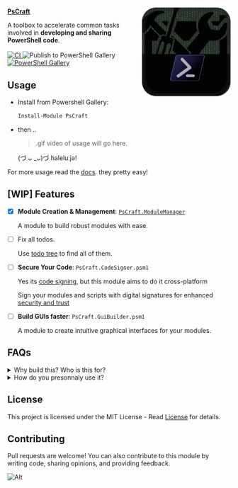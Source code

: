 # <img align="right" src="docs/img/icon.png" width="200" height="200" alt="icon" />

<div align="Left">
  <a href="https://www.powershellgallery.com/packages/PsCraft"><b>PsCraft</b></a>
  <p>
    A toolbox to accelerate common tasks involved in <b>developing and sharing PowerShell code</b>.
    </br></br>
    <a href="https://github.com/alainQtec/PsCraft/actions/workflows/CI.yaml">
    <img src="https://github.com/alainQtec/PsCraft/actions/workflows/CI.yaml/badge.svg" alt="CI"/>
    </a>
    <img src="https://github.com/alainQtec/PsCraft/actions/workflows/Publish.yaml/badge.svg" alt="Publish to PowerShell Gallery"/>
    <a href="https://github.com/alainQtec/PsCraft/actions/workflows/Publish.yaml">
    </a>
    <a href="https://www.PowerShellGallery.com/packages/PsCraft">
    <img src="https://img.shields.io/powershellgallery/dt/PsCraft.svg?style=flat&logo=powershell&color=blue"
          alt="PowerShell Gallery" title="PowerShell Gallery" />
    </a>
  </p>
</div>

## **Usage**

- Install from Powershell Gallery:

  ```PowerShell
  Install-Module PsCraft
  ```
- then ..
  > .gif video of usage will go here.

  (づ ᴗ _ᴗ)づ haleluːjə!

For more usage read the [docs](/docs/Readme.md). they pretty easy!

## [WIP] Features

- [x] **Module Creation & Management**:
      [`PsCraft.ModuleManager`](Private/PsCraft.ModuleManager/PsCraft.ModuleManager.psm1)

  A module to build robust modules with ease.

- [ ] Fix all todos.
      <p>Use
      <a href="https://marketplace.visualstudio.com/items?itemName=Gruntfuggly.todo-tree">todo
      tree</a> to find all of them.</p>

- [ ] **Secure Your Code**: `PsCraft.CodeSigner.psm1`

  <P>Yes its <a href ="https://learn.microsoft.com/en-us/previous-versions/windows/hardware/design/dn653556(v=vs.85)">code signing</a>, but this module aims to do it cross-platform</P>

  <p>Sign your modules and scripts with digital signatures for enhanced <a href ="https://learn.microsoft.com/en-us/powershell/module/microsoft.powershell.core/about/about_signing?view=powershell-7.4">security and trust</a></p>

- [ ] **Build GUIs faster**: `PsCraft.GuiBuilder.psm1`

  A module to create intuitive graphical interfaces for your modules.

## FAQs

<details>
  <summary>Why build this? Who is this for?</summary>

⤷ **Answer goes here**

- Foo
- Bar

`Explain important topic`

</details>

<details>
  <summary>How do you presonnaly use it?</summary>

⤷ **Answer goes here**

- Foo
- Bar

`Example`:

```js
function logSomething(something) {
  console.log("Something", something);
}
```

</details>

## License

<p>This project is licensed under the MIT License - Read
 <a href="https://alain.MIT-license.org">License</a> for details. </p>

## Contributing

Pull requests are welcome! You can also contribute to this module by writing
code, sharing opinions, and providing feedback.

![Alt](https://repobeats.axiom.co/api/embed/9cbc0ffce6f62ace082852045cd005b5ad61cebd.svg "Repobeats analytics image")
